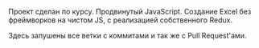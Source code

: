 Проект сделан по курсу.
Продвинутый JavaScript. Создание Excel без фреймворков на чистом JS, с реализацией собственного Redux. 

Здесь запушены все ветки с коммитами и так же с Pull Request'ами.
